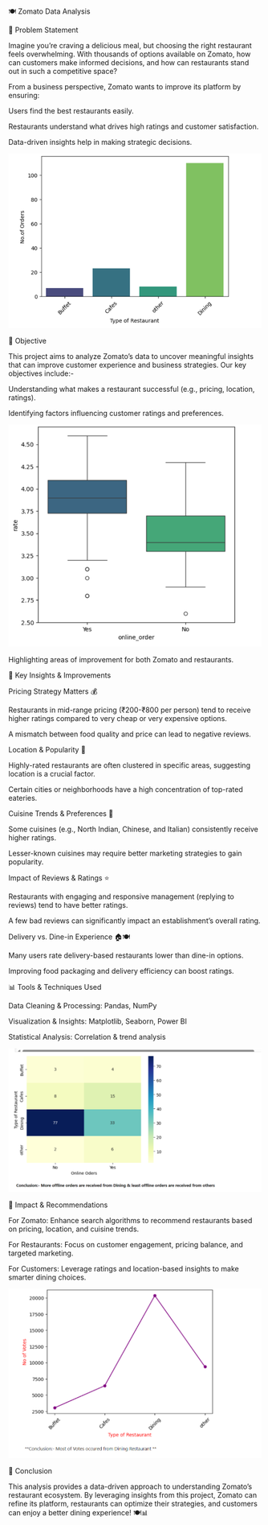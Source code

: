 🍽️ Zomato Data Analysis

📌 Problem Statement

Imagine you’re craving a delicious meal, but choosing the right restaurant feels overwhelming. With thousands of options available on Zomato, how can customers make informed decisions, and how can restaurants stand out in such a competitive space?

From a business perspective, Zomato wants to improve its platform by ensuring:

Users find the best restaurants easily.

Restaurants understand what drives high ratings and customer satisfaction.

Data-driven insights help in making strategic decisions.

![Zomato Data Analysis](Screenshot%202025-03-08%20181944.png)


🎯 Objective

This project aims to analyze Zomato’s data to uncover meaningful insights that can improve customer experience and business strategies. Our key objectives include:-

Understanding what makes a restaurant successful (e.g., pricing, location, ratings).

Identifying factors influencing customer ratings and preferences.

![Zomato Data Analysis](Screenshot%202025-03-08%20182028.png)


Highlighting areas of improvement for both Zomato and restaurants.

🔑 Key Insights & Improvements

Pricing Strategy Matters 💰

Restaurants in mid-range pricing (₹200-₹800 per person) tend to receive higher ratings compared to very cheap or very expensive options.

A mismatch between food quality and price can lead to negative reviews.

Location & Popularity 📍

Highly-rated restaurants are often clustered in specific areas, suggesting location is a crucial factor.

Certain cities or neighborhoods have a high concentration of top-rated eateries.

Cuisine Trends & Preferences 🍜

Some cuisines (e.g., North Indian, Chinese, and Italian) consistently receive higher ratings.

Lesser-known cuisines may require better marketing strategies to gain popularity.

Impact of Reviews & Ratings ⭐

Restaurants with engaging and responsive management (replying to reviews) tend to have better ratings.

A few bad reviews can significantly impact an establishment’s overall rating.

Delivery vs. Dine-in Experience 🏠🍽️

Many users rate delivery-based restaurants lower than dine-in options.

Improving food packaging and delivery efficiency can boost ratings.

📊 Tools & Techniques Used

Data Cleaning & Processing: Pandas, NumPy

Visualization & Insights: Matplotlib, Seaborn, Power BI

Statistical Analysis: Correlation & trend analysis

![Zomato Data Analysis](Screenshot%202025-03-08%20182110.png)


🚀 Impact & Recommendations

For Zomato: Enhance search algorithms to recommend restaurants based on pricing, location, and cuisine trends.

For Restaurants: Focus on customer engagement, pricing balance, and targeted marketing.

For Customers: Leverage ratings and location-based insights to make smarter dining choices.

![Zomato Data Analysis](Screenshot%202025-03-08%20182135.png)


📌 Conclusion

This analysis provides a data-driven approach to understanding Zomato’s restaurant ecosystem. By leveraging insights from this project, Zomato can refine its platform, restaurants can optimize their strategies, and customers can enjoy a better dining experience! 🍽️📊
